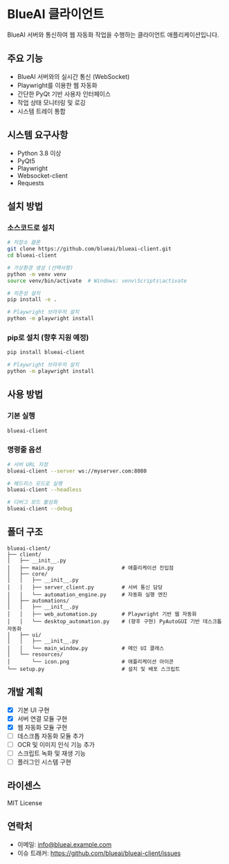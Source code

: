 # BlueAI 클라이언트

BlueAI 서버와 통신하여 웹 자동화 작업을 수행하는 클라이언트 애플리케이션입니다.

## 주요 기능

- BlueAI 서버와의 실시간 통신 (WebSocket)
- Playwright를 이용한 웹 자동화
- 간단한 PyQt 기반 사용자 인터페이스
- 작업 상태 모니터링 및 로깅
- 시스템 트레이 통합

## 시스템 요구사항

- Python 3.8 이상
- PyQt5
- Playwright
- Websocket-client
- Requests

## 설치 방법

### 소스코드로 설치

```bash
# 저장소 클론
git clone https://github.com/blueai/blueai-client.git
cd blueai-client

# 가상환경 생성 (선택사항)
python -m venv venv
source venv/bin/activate  # Windows: venv\Scripts\activate

# 의존성 설치
pip install -e .

# Playwright 브라우저 설치
python -m playwright install
```

### pip로 설치 (향후 지원 예정)

```bash
pip install blueai-client

# Playwright 브라우저 설치
python -m playwright install
```

## 사용 방법

### 기본 실행

```bash
blueai-client
```

### 명령줄 옵션

```bash
# 서버 URL 지정
blueai-client --server ws://myserver.com:8080

# 헤드리스 모드로 실행
blueai-client --headless

# 디버그 모드 활성화
blueai-client --debug
```

## 폴더 구조

```
blueai-client/
├── client/
│   ├── __init__.py
│   ├── main.py                      # 애플리케이션 진입점
│   ├── core/
│   │   ├── __init__.py
│   │   ├── server_client.py         # 서버 통신 담당
│   │   └── automation_engine.py     # 자동화 실행 엔진
│   ├── automations/
│   │   ├── __init__.py
│   │   ├── web_automation.py        # Playwright 기반 웹 자동화
│   │   └── desktop_automation.py    # (향후 구현) PyAutoGUI 기반 데스크톱 자동화
│   ├── ui/
│   │   ├── __init__.py
│   │   └── main_window.py           # 메인 UI 클래스
│   └── resources/
│       └── icon.png                 # 애플리케이션 아이콘
└── setup.py                         # 설치 및 배포 스크립트
```

## 개발 계획

- [x] 기본 UI 구현
- [x] 서버 연결 모듈 구현
- [x] 웹 자동화 모듈 구현
- [ ] 데스크톱 자동화 모듈 추가
- [ ] OCR 및 이미지 인식 기능 추가
- [ ] 스크립트 녹화 및 재생 기능
- [ ] 플러그인 시스템 구현

## 라이센스

MIT License

## 연락처

- 이메일: info@blueai.example.com
- 이슈 트래커: https://github.com/blueai/blueai-client/issues